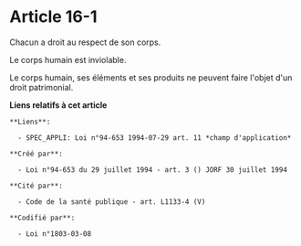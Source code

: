 # Article 16-1

Chacun a droit au respect de son corps.

Le corps humain est inviolable.

Le corps humain, ses éléments et ses produits ne peuvent faire l'objet d'un droit patrimonial.

**Liens relatifs à cet article**

	**Liens**:

	  - SPEC_APPLI: Loi n°94-653 1994-07-29 art. 11 *champ d'application*

	**Créé par**:

	  - Loi n°94-653 du 29 juillet 1994 - art. 3 () JORF 30 juillet 1994

	**Cité par**:

	  - Code de la santé publique - art. L1133-4 (V)

	**Codifié par**:

	  - Loi n°1803-03-08
